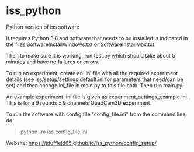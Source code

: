 # iss_python
 Python version of iss software

It requires Python 3.8 and software that needs to be installed is indicated in the files SoftwareInstallWindows.txt or 
SoftwareInstallMax.txt.

Then to make sure it is working, run test.py which should take about 5 minutes and have no failures or errors.

To run an experiment, create an .ini file with all the required experiment details (see iss/setup/settings.default.ini
for parameters that need/can be set) and then change ini_file in main.py to this file path.
Then run main.py.

An example experiment .ini file is given as experiment_settings_example.ini. 
This is for a 9 rounds x 9 channels QuadCam3D experiment.

To run the software with config file "config_file.ini" from the command line, do:

> python -m iss config_file.ini


Website: https://jduffield65.github.io/iss_python/config_setup/
